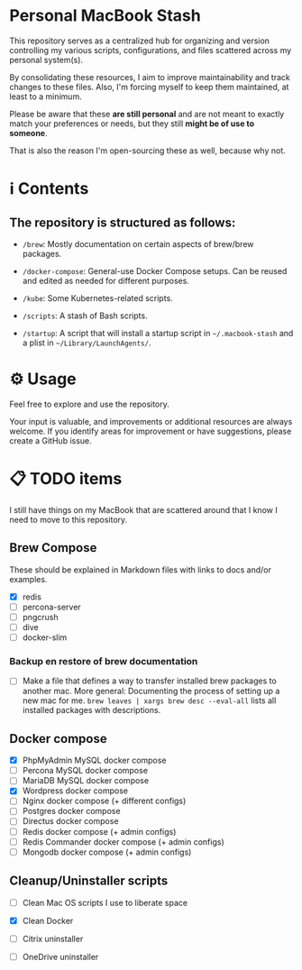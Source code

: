 # Personal MacBook Stash

This repository serves as a centralized hub for organizing and version controlling my various scripts, configurations, and files scattered across my personal system(s).

By consolidating these resources, I aim to improve maintainability and track changes to these files. Also, I'm forcing myself to keep them maintained, at least to a minimum.

Please be aware that these **are still personal** and are not meant to exactly match your preferences or needs, but they still **might be of use to someone**.

That is also the reason I'm open-sourcing these as well, because why not.

# ℹ️ Contents

## The repository is structured as follows:

- `/brew`: Mostly documentation on certain aspects of brew/brew packages.

- `/docker-compose`: General-use Docker Compose setups. Can be reused and edited as needed for different purposes.

- `/kube`: Some Kubernetes-related scripts.

- `/scripts`: A stash of Bash scripts.

- `/startup`: A script that will install a startup script in `~/.macbook-stash` and a plist in `~/Library/LaunchAgents/`.

# ⚙️ Usage

Feel free to explore and use the repository.

Your input is valuable, and improvements or additional resources are always welcome. If you identify areas for improvement or have suggestions, please create a GitHub issue.

# 📋 TODO items

I still have things on my MacBook that are scattered around that I know I need to move to this repository.

## Brew Compose
These should be explained in Markdown files with links to docs and/or examples.

- [x] redis
- [ ] percona-server
- [ ] pngcrush
- [ ] dive
- [ ] docker-slim

### Backup en restore of brew documentation
- [ ] Make a file that defines a way to transfer installed brew packages to another mac.
  More general: Documenting the process of setting up a new mac for me.
  ``brew leaves | xargs brew desc --eval-all`` lists all installed packages with descriptions.

## Docker compose

- [x] PhpMyAdmin MySQL docker compose
- [ ] Percona MySQL docker compose
- [ ] MariaDB MySQL docker compose
- [x] Wordpress docker compose
- [ ] Nginx docker compose (+ different configs)
- [ ] Postgres docker compose
- [ ] Directus docker compose
- [ ] Redis docker compose  (+ admin configs)
- [ ] Redis Commander docker compose  (+ admin configs)
- [ ] Mongodb docker compose  (+ admin configs)

## Cleanup/Uninstaller scripts

- [ ] Clean Mac OS scripts I use to liberate space
- [x] Clean Docker
- [ ] Citrix uninstaller
- [ ] OneDrive uninstaller

